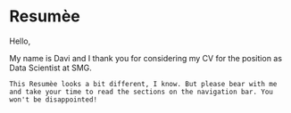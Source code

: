 # Resumèe

Hello, 

My name is Davi and I thank you for considering my CV for the position as Data Scientist at SMG.

```{note}
This Resumèe looks a bit different, I know. But please bear with me and take your time to read the sections on the navigation bar. You won't be disappointed!
```
